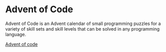 # Advent of Code

Advent of Code is an Advent calendar of small programming puzzles
for a variety of skill sets and skill levels that can be solved in any programming language.

[Advent of code](https://adventofcode.com/)